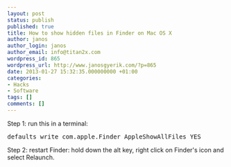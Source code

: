 ```yaml
---
layout: post
status: publish
published: true
title: How to show hidden files in Finder on Mac OS X
author: janos
author_login: janos
author_email: info@titan2x.com
wordpress_id: 865
wordpress_url: http://www.janosgyerik.com/?p=865
date: 2013-01-27 15:32:35.000000000 +01:00
categories:
- Hacks
- Software
tags: []
comments: []
---
```

Step 1: run this in a terminal:
<pre>defaults write com.apple.Finder AppleShowAllFiles YES</pre>
Step 2: restart Finder: hold down the alt key, right click on Finder's icon and select Relaunch.
